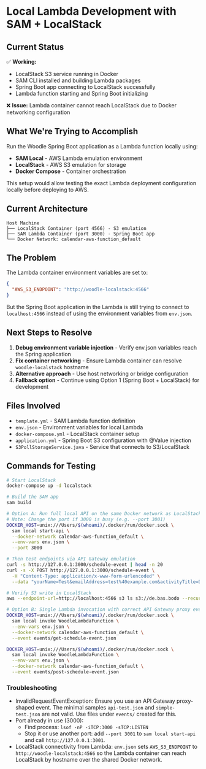 # Local Lambda Development with SAM + LocalStack

## Current Status

✅ **Working:**
- LocalStack S3 service running in Docker
- SAM CLI installed and building Lambda packages
- Spring Boot app connecting to LocalStack successfully
- Lambda function starting and Spring Boot initializing

❌ **Issue:** 
Lambda container cannot reach LocalStack due to Docker networking configuration

## What We're Trying to Accomplish

Run the Woodle Spring Boot application as a Lambda function locally using:
- **SAM Local** - AWS Lambda emulation environment
- **LocalStack** - AWS S3 emulation for storage
- **Docker Compose** - Container orchestration

This setup would allow testing the exact Lambda deployment configuration locally before deploying to AWS.

## Current Architecture

```
Host Machine
├── LocalStack Container (port 4566) - S3 emulation
├── SAM Lambda Container (port 3000) - Spring Boot app
└── Docker Network: calendar-aws-function_default
```

## The Problem

The Lambda container environment variables are set to:
```json
{
  "AWS_S3_ENDPOINT": "http://woodle-localstack:4566"
}
```

But the Spring Boot application in the Lambda is still trying to connect to `localhost:4566` instead of using the environment variables from `env.json`.

## Next Steps to Resolve

1. **Debug environment variable injection** - Verify env.json variables reach the Spring application
2. **Fix container networking** - Ensure Lambda container can resolve `woodle-localstack` hostname  
3. **Alternative approach** - Use host networking or bridge configuration
4. **Fallback option** - Continue using Option 1 (Spring Boot + LocalStack) for development

## Files Involved

- `template.yml` - SAM Lambda function definition
- `env.json` - Environment variables for local Lambda
- `docker-compose.yml` - LocalStack container setup
- `application.yml` - Spring Boot S3 configuration with @Value injection
- `S3PollStorageService.java` - Service that connects to S3/LocalStack

## Commands for Testing

```bash
# Start LocalStack
docker-compose up -d localstack

# Build the SAM app
sam build

# Option A: Run full local API on the same Docker network as LocalStack (preferred)
# Note: Change the port if 3000 is busy (e.g. --port 3001)
DOCKER_HOST=unix:///Users/$(whoami)/.docker/run/docker.sock \
  sam local start-api \
  --docker-network calendar-aws-function_default \
  --env-vars env.json \
  --port 3000

# Then test endpoints via API Gateway emulation
curl -s http://127.0.0.1:3000/schedule-event | head -n 20
curl -s -X POST http://127.0.0.1:3000/schedule-event \
  -H "Content-Type: application/x-www-form-urlencoded" \
  --data "yourName=Test&emailAddress=test%40example.com&activityTitle=Demo&description=Check+S3" -i

# Verify S3 write in LocalStack
aws --endpoint-url=http://localhost:4566 s3 ls s3://de.bas.bodo --recursive

# Option B: Single Lambda invocation with correct API Gateway proxy events
DOCKER_HOST=unix:///Users/$(whoami)/.docker/run/docker.sock \
  sam local invoke WoodleLambdaFunction \
  --env-vars env.json \
  --docker-network calendar-aws-function_default \
  --event events/get-schedule-event.json

DOCKER_HOST=unix:///Users/$(whoami)/.docker/run/docker.sock \
  sam local invoke WoodleLambdaFunction \
  --env-vars env.json \
  --docker-network calendar-aws-function_default \
  --event events/post-schedule-event.json
```

### Troubleshooting

- InvalidRequestEventException: Ensure you use an API Gateway proxy-shaped event. The minimal samples
  `api-test.json` and `simple-test.json` are not valid. Use files under `events/` created for this.
- Port already in use (3000):
  - Find process: `lsof -nP -iTCP:3000 -sTCP:LISTEN`
  - Stop it or use another port: add `--port 3001` to `sam local start-api` and call `http://127.0.0.1:3001`.
- LocalStack connectivity from Lambda: `env.json` sets `AWS_S3_ENDPOINT` to `http://woodle-localstack:4566`
  so the Lambda container can reach LocalStack by hostname over the shared Docker network.